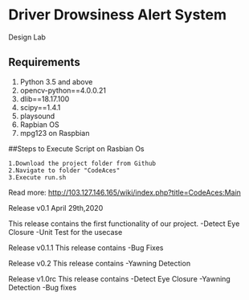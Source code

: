 # Driver Drowsiness Alert System 

Design Lab

## Requirements

1. Python 3.5 and above
2. opencv-python==4.0.0.21
3. dlib==18.17.100
4. scipy==1.4.1
5. playsound
6. Rapbian OS
7. mpg123 on Raspbian

##Steps to Execute Script on Rasbian Os
```
1.Download the project folder from Github
2.Navigate to folder "CodeAces"
3.Execute run.sh
```



Read more: http://103.127.146.165/wiki/index.php?title=CodeAces:Main

Release v0.1
April 29th,2020

This release contains the first functionality of our project.
-Detect Eye Closure
-Unit Test for the usecase

Release v0.1.1
This release contains
-Bug Fixes


Release v0.2
This release contains
-Yawning Detection

Release v1.0rc
This release contains
-Detect Eye Closure
-Yawning Detection
-Bug fixes


